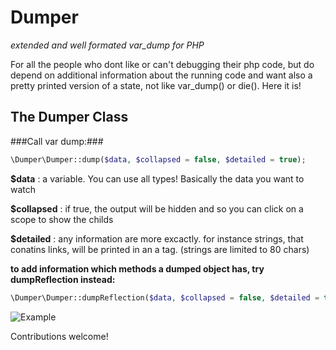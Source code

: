 Dumper
======

*extended and well formated var_dump for PHP*

For all the people who dont like or can't debugging their php code, but do depend on additional information about the running code and want also a pretty printed version of a state, not like var_dump() or die().
Here it is!

The Dumper Class
----------------

###Call var dump:###
``` php
\Dumper\Dumper::dump($data, $collapsed = false, $detailed = true);
```

**$data** : a variable. You can use all types! Basically the data you want to watch

**$collapsed** : if true, the output will be hidden and so you can click on a scope to show the childs

**$detailed** : any information are more excactly. for instance strings, that conatins links, will be printed in an a tag. (strings are limited to 80 chars)
  
  
  
  
**to add information which methods a dumped object has, try dumpReflection instead:**
``` php
\Dumper\Dumper::dumpReflection($data, $collapsed = false, $detailed = true);
```

![Example](https://docs.google.com/file/d/0B7szYi0UM56SckFPMEhraTB4dDg/preview)

Contributions welcome!
